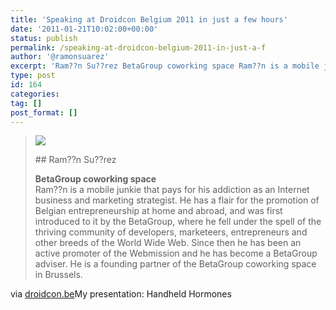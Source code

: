 ```yaml
---
title: 'Speaking at Droidcon Belgium 2011 in just a few hours'
date: '2011-01-21T10:02:00+00:00'
status: publish
permalink: /speaking-at-droidcon-belgium-2011-in-just-a-f
author: '@ramonsuarez'
excerpt: 'Ram??n Su??rez BetaGroup coworking space Ram??n is a mobile junkie that pays for his addiction as an Internet business and marketing strategist. He has a flair for the promotion of Belgian entrepreneurship at home and abroad, and was first introduced...'
type: post
id: 164
categories:
tag: []
post_format: []
---
```

> ![](http://www.droidcon.be/drupal/sites/all/themes/basicv2/img/speaker_ramon.png)
> 
> <div class="speakerContent">## Ram??n Su??rez
> 
> **BetaGroup coworking space**  
> Ram??n is a mobile junkie that pays for his addiction as an Internet business and marketing strategist. He has a flair for the promotion of Belgian entrepreneurship at home and abroad, and was first introduced to it by the BetaGroup, where he fell under the spell of the thriving community of developers, marketeers, entrepreneurs and other breeds of the World Wide Web. Since then he has been an active promoter of the Webmission and he has become a BetaGroup adviser. He is a founding partner of the BetaGroup coworking space in Brussels.
> 
> </div>

via [droidcon.be](http://www.droidcon.be/drupal/content/speakers)</div>My presentation: Handheld Hormones

</div>
